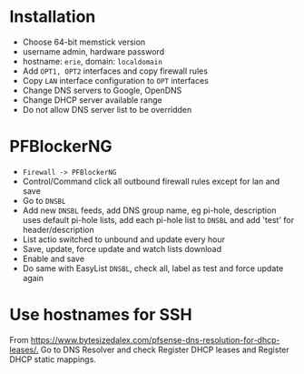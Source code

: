 # Installation #
- Choose 64-bit memstick version
- username admin, hardware password
- hostname: `erie`, domain: `localdomain`
- Add `OPT1, OPT2` interfaces and copy firewall rules
- Copy `LAN` interface configuration to `OPT` interfaces
- Change DNS servers to Google, OpenDNS
- Change DHCP server available range
- Do not allow DNS server list to be overridden

# PFBlockerNG #
- `Firewall -> PFBlockerNG`
- Control/Command click all outbound firewall rules except for lan and save
- Go to `DNSBL`
- Add new `DNSBL` feeds, add DNS group name, eg pi-hole, description uses default pi-hole lists, add each pi-hole list to `DNSBL` and add 'test' for header/description
- List actio switched to unbound and update every hour
- Save, update, force update and watch lists download
- Enable and save
- Do same with EasyList `DNSBL`, check all, label as test and force update again

# Use hostnames for SSH #
From <https://www.bytesizedalex.com/pfsense-dns-resolution-for-dhcp-leases/.> Go to DNS Resolver and check Register DHCP leases and Register DHCP static mappings.
